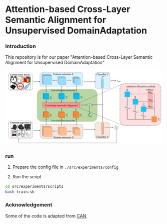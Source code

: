 # Attention-based Cross-Layer Semantic Alignment for Unsupervised DomainAdaptation

### Introduction
This repository is for our paper "Attention-based Cross-Layer Semantic Alignment for Unsupervised DomainAdaptation"

![](./imges/framework.png)

### run
1. Prepare the config file in `./src/experiments/config`

2. Run the script
```bash
cd src/experiments/scripts
bash train.sh
```

### Acknowledgement
Some of the code is adapted from [CAN](https://github.com/kgl-prml/Contrastive-Adaptation-Network-for-Unsupervised-Domain-Adaptation).